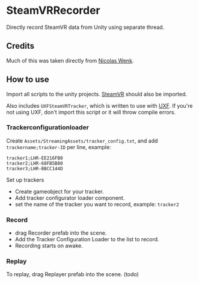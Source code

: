 # SteamVRRecorder
Directly record SteamVR data from Unity using separate thread.

## Credits
Much of this was taken directly from [Nicolas Wenk](https://github.com/nicolaswenk).

## How to use
Import all scripts to the unity projects. [SteamVR](https://assetstore.unity.com/packages/tools/integration/steamvr-plugin-32647) should also be imported.

Also includes `UXFSteamVRTracker`, which is written to use with [UXF](https://github.com/immersivecognition/unity-experiment-framework). If you're not using UXF, don't import this script or it will throw compile errors.

### Trackerconfigurationloader  
Create `Assets/StreamingAssets/tracker_config.txt`, and add `trackername;tracker-ID` per line, example:
```
tracker1;LHR-EE216FB0
tracker2;LHR-68FB5B80
tracker3;LHR-BBCC144D
```

Set up trackers
- Create gameobject for your tracker.
- Add tracker configurator loader component.
- set the name of the tracker you want to record, example: `tracker2`

### Record

- drag Recorder prefab into the scene. 
- Add the Tracker Configuration Loader to the list to record. 
- Recording starts on awake.

### Replay

To replay, drag Replayer prefab into the scene. (todo)

